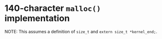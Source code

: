 # 140-character `malloc()` implementation

NOTE: This assumes a definition of `size_t` and `extern size_t *kernel_end;`.
